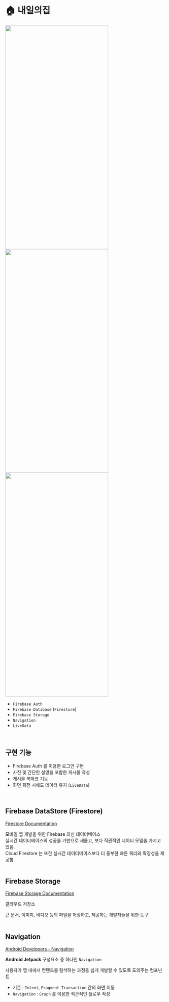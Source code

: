 # 🏠 내일의집
<img src="https://github.com/sjunh812/fastcampus-android-bootcamp/assets/79048895/cdd5aa72-f564-46e0-8087-71fa76398cfd" width="324" height="702" /> <img src="https://github.com/sjunh812/fastcampus-android-bootcamp/assets/79048895/a4eeed1c-3a34-42d4-8eee-4a5411f0a8a7" width="324" height="702" />  <img src="https://github.com/sjunh812/fastcampus-android-bootcamp/assets/79048895/7b707734-cc31-4c56-91da-74ec3b4edc29" width="324" height="702" /> 

- `Firebase Auth`
- `Firebase Database` (`Firestore`)
- `Firebase Storage`
- `Navigation`
- `LiveData`
<br>

## 구현 기능
- Firebase Auth 를 이용한 로그인 구현
- 사진 및 간단한 설명을 포함한 게시물 작성
- 게시물 북마크 기능
- 화면 회전 시에도 데이터 유지 (`LiveData`)
<br>

## Firebase DataStore (Firestore)
[Firestore Documentation](https://firebase.google.com/docs/firestore?hl=ko&authuser=0)  

모바일 앱 개발을 위한 Firebase 최신 데이터베이스  
실시간 데이터베이스의 성공을 기반으로 새롭고, 보다 직관적인 데이터 모델을 가지고 있음.  
Cloud Firestore 는 또한 실시간 데이터베이스보다 더 풍부한 빠른 쿼리와 확장성을 제공함.  
<br>

## Firebase Storage
[Firebase Storage Documentation](https://firebase.google.com/docs/storage?hl=ko)  

클라우드 저장소  

큰 문서, 이미지, 비디오 등의 파일을 저장하고, 제공하는 개발자들을 위한 도구  
<br>

## Navigation
[Android Developers - Navigation](https://developer.android.com/guide/navigation?hl=ko)  

**Android Jetpack** 구성요소 중 하나인 `Navigation`  

사용자가 앱 내에서 컨텐츠를 탐색하는 과정을 쉽게 개발할 수 있도록 도와주는 컴포넌트
- 기존 : `Intent`, `Fragment Transaction` 간의 화면 이동
- `Navigation` : `Graph` 를 이용한 직관적인 플로우 작성
<br>
